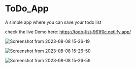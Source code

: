 # ToDo_App
A simple app where you can save your todo list

check the live Demo here: https://todo-list-961f0c.netlify.app/


![Screenshot from 2023-08-08 15-26-19](https://github.com/mkamran093/ToDo_App/assets/95133644/8e97a1bf-7c8f-4917-b570-ee4100c55eac)


![Screenshot from 2023-08-08 15-26-50](https://github.com/mkamran093/ToDo_App/assets/95133644/83b168b1-4f94-47d9-92ac-51bce3686b78)


![Screenshot from 2023-08-08 15-26-59](https://github.com/mkamran093/ToDo_App/assets/95133644/e2efd129-68e8-4502-9ef8-cdc0a5119bb3)

